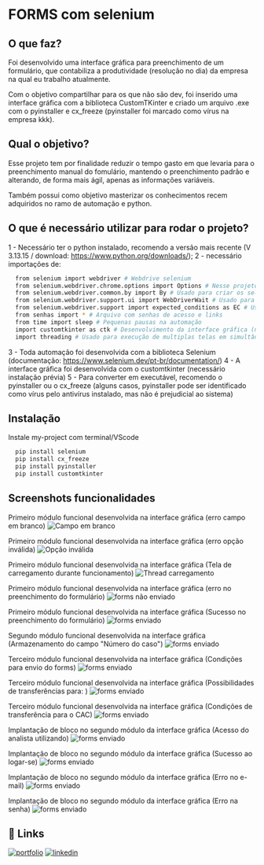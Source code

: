 
# FORMS com selenium

## O que faz?

Foi desenvolvido uma interface gráfica para preenchimento de um formulário, que contabiliza a produtividade (resolução no dia) da empresa na qual eu trabalho atualmente.

Com o objetivo compartilhar para os que não são dev, foi inserido uma interface gráfica com a biblioteca CustomTKinter e criado um arquivo .exe com o pyinstaller e cx_freeze (pyinstaller foi marcado como vírus na empresa kkk).

## Qual o objetivo?

Esse projeto tem por finalidade reduzir o tempo gasto em que levaria para o preenchimento manual do fomulário, mantendo o preenchimento padrão e alterando, de forma mais ágil, apenas as informações variáveis.

Também possui como objetivo masterizar os conhecimentos recem adquiridos no ramo de automação e python.

## O que é necessário utilizar para rodar o projeto?

1 - Necessário ter o python instalado, recomendo a versão mais recente (V 3.13.15 / download: https://www.python.org/downloads/);
2 - necessário importações de:
```bash
  from selenium import webdriver # Webdrive selenium
  from selenium.webdriver.chrome.options import Options # Nesse projeto, foi utilizado para ocultar a interface gráfica do selenium
  from selenium.webdriver.common.by import By # Usado para criar os seletores
  from selenium.webdriver.support.ui import WebDriverWait # Usado para criar tempos de esperas para os seletores
  from selenium.webdriver.support import expected_conditions as EC # Usado para criar condições em conjunto com o WebDriverWait
  from senhas import * # Arquivo com senhas de acesso e links
  from time import sleep # Pequenas pausas na automação  
  import customtkinter as ctk # Desenvolvimento da interface gráfica (necessário instalação)
  import threading # Usado para execução de multiplas telas em simultâneo 
```
3 - Toda automação foi desenvolvida com a biblioteca Selenium (documentação: https://www.selenium.dev/pt-br/documentation/)
4 - A interface gráfica foi desenvolvida com o customtkinter (necessário instalação prévia)
5 - Para converter em executável, recomendo o pyinstaller ou o cx_freeze (alguns casos, pyinstaller pode ser identificado como vírus pelo antivírus instalado, mas não é prejudicial ao sistema)

## Instalação

Instale my-project com terminal/VScode

```bash
  pip install selenium
  pip install cx_freeze
  pip install pyinstaller
  pip install customtkinter
```
    
## Screenshots funcionalidades
Primeiro módulo funcional desenvolvida na interface gráfica (erro campo em branco)
![Campo em branco](https://github.com/irlan24/automacoes_WEB/blob/master/aut_display/funcionamento_img/campo_em_branco.png)

Primeiro módulo funcional desenvolvida na interface gráfica (erro opção inválida)
![Opção inválida](https://github.com/irlan24/automacoes_WEB/blob/master/aut_display/funcionamento_img/opcao_invalida.png)

Primeiro módulo funcional desenvolvida na interface gráfica (Tela de carregamento durante funcionamento)
![Thread carregamento](https://github.com/irlan24/automacoes_WEB/blob/master/aut_display/funcionamento_img/thread_carregamento.png)

Primeiro módulo funcional desenvolvida na interface gráfica (erro no preenchimento do formulário)
![forms não enviado](https://github.com/irlan24/automacoes_WEB/blob/master/aut_display/funcionamento_img/forms_nao_enviado.png)

Primeiro módulo funcional desenvolvida na interface gráfica (Sucesso no preenchimento do formulário)
![forms enviado](https://github.com/irlan24/automacoes_WEB/blob/master/aut_display/funcionamento_img/forms_enviado.png)

Segundo módulo funcional desenvolvida na interface gráfica (Armazenamento do campo "Número do caso")
![forms enviado](https://github.com/irlan24/automacoes_WEB/blob/master/aut_display/funcionamento_img/att_segunda_coluna_0.png)

Terceiro módulo funcional desenvolvida na interface gráfica (Condições para envio do forms)
![forms enviado](https://github.com/irlan24/automacoes_WEB/blob/master/aut_display/funcionamento_img/att_terceira_coluna_0.png)

Terceiro módulo funcional desenvolvida na interface gráfica (Possibilidades de transferências para: )
![forms enviado](https://github.com/irlan24/automacoes_WEB/blob/master/aut_display/funcionamento_img/att_terceira_coluna_1.png)

Terceiro módulo funcional desenvolvida na interface gráfica (Condições de transferência para o CAC)
![forms enviado](https://github.com/irlan24/automacoes_WEB/blob/master/aut_display/funcionamento_img/att_terceira_coluna_2.png)

Implantação de bloco no segundo módulo da interface gráfica (Acesso do analista utilizando)
![forms enviado](https://github.com/irlan24/automacoes_WEB/blob/master/aut_display/funcionamento_img/att_segunda_coluna_1.png)

Implantação de bloco no segundo módulo da interface gráfica (Sucesso ao logar-se)
![forms enviado](https://github.com/irlan24/automacoes_WEB/blob/master/aut_display/funcionamento_img/att_segunda_coluna_2.png)

Implantação de bloco no segundo módulo da interface gráfica (Erro no e-mail)
![forms enviado](https://github.com/irlan24/automacoes_WEB/blob/master/aut_display/funcionamento_img/att_segunda_coluna_3.png)

Implantação de bloco no segundo módulo da interface gráfica (Erro na senha)
![forms enviado](https://github.com/irlan24/automacoes_WEB/blob/master/aut_display/funcionamento_img/att_segunda_coluna_4.png)


## 🔗 Links
[![portfolio](https://img.shields.io/badge/my_portfolio-000?style=for-the-badge&logo=ko-fi&logoColor=white)](https://github.com/irlan24?tab=repositories)
[![linkedin](https://img.shields.io/badge/linkedin-0A66C2?style=for-the-badge&logo=linkedin&logoColor=white)](https://www.linkedin.com/in/irlan24/)



